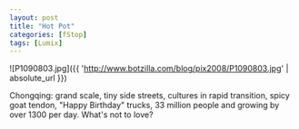 ```yaml
---
layout: post
title: "Hot Pot"
categories: [fStop]
tags: [Lumix]
---
```



![P1090803.jpg]({{ 'http://www.botzilla.com/blog/pix2008/P1090803.jpg' | absolute_url }})


Chongqing: grand scale, tiny side streets, cultures in rapid transition, spicy goat tendon, "Happy Birthday" trucks, 33 million people and growing by over 1300 per day. What's not to love?
